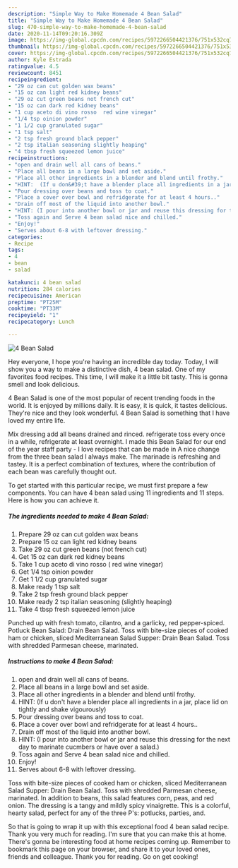 ```yaml
---
description: "Simple Way to Make Homemade 4 Bean Salad"
title: "Simple Way to Make Homemade 4 Bean Salad"
slug: 470-simple-way-to-make-homemade-4-bean-salad
date: 2020-11-14T09:20:16.309Z
image: https://img-global.cpcdn.com/recipes/5972266504421376/751x532cq70/4-bean-salad-recipe-main-photo.jpg
thumbnail: https://img-global.cpcdn.com/recipes/5972266504421376/751x532cq70/4-bean-salad-recipe-main-photo.jpg
cover: https://img-global.cpcdn.com/recipes/5972266504421376/751x532cq70/4-bean-salad-recipe-main-photo.jpg
author: Kyle Estrada
ratingvalue: 4.5
reviewcount: 8451
recipeingredient:
- "29 oz can cut golden wax beans"
- "15 oz can light red kidney beans"
- "29 oz cut green beans not french cut"
- "15 oz can dark red kidney beans"
- "1 cup aceto di vino rosso  red wine vinegar"
- "1/4 tsp oinion powder"
- "1 1/2 cup granulated sugar"
- "1 tsp salt"
- "2 tsp fresh ground black pepper"
- "2 tsp italian seasoning slightly heaping"
- "4 tbsp fresh squeezed lemon juice"
recipeinstructions:
- "open and drain well all cans of beans."
- "Place all beans in a large bowl and set aside."
- "Place all other ingredients in a blender and blend until frothy."
- "HINT:  (If u don&#39;t have a blender place all ingredients in a jar, place lid on tightly and shake vigourously)"
- "Pour dressing over beans and toss to coat."
- "Place a cover over bowl and refridgerate for at least 4 hours.."
- "Drain off most of the liquid into another bowl."
- "HINT: (I pour into another bowl or jar and reuse this dressing for the next day to marinate cucmbers or have over a salad.)"
- "Toss again and Serve 4 bean salad nice and chilled."
- "Enjoy!"
- "Serves about 6-8 with leftover dressing."
categories:
- Recipe
tags:
- 4
- bean
- salad

katakunci: 4 bean salad 
nutrition: 284 calories
recipecuisine: American
preptime: "PT25M"
cooktime: "PT33M"
recipeyield: "1"
recipecategory: Lunch

---
```



![4 Bean Salad](https://img-global.cpcdn.com/recipes/5972266504421376/751x532cq70/4-bean-salad-recipe-main-photo.jpg)

Hey everyone, I hope you're having an incredible day today. Today, I will show you a way to make a distinctive dish, 4 bean salad. One of my favorites food recipes. This time, I will make it a little bit tasty. This is gonna smell and look delicious.

4 Bean Salad is one of the most popular of recent trending foods in the world. It is enjoyed by millions daily. It is easy, it is quick, it tastes delicious. They're nice and they look wonderful. 4 Bean Salad is something that I have loved my entire life.

Mix dressing add all beans drained and rinced. refrigerate toss every once in a while, refrigerate at least overnight. I made this Bean Salad for our end of the year staff party - I love recipes that can be made in A nice change from the three bean salad I always make. The marinade is refreshing and tastey. It is a perfect combination of textures, where the contribution of each bean was carefully thought out.


To get started with this particular recipe, we must first prepare a few components. You can have 4 bean salad using 11 ingredients and 11 steps. Here is how you can achieve it.

<!--inarticleads1-->

##### The ingredients needed to make 4 Bean Salad:

1. Prepare 29 oz can cut golden wax beans
1. Prepare 15 oz can light red kidney beans
1. Take 29 oz cut green beans (not french cut)
1. Get 15 oz can dark red kidney beans
1. Take 1 cup aceto di vino rosso ( red wine vinegar)
1. Get 1/4 tsp oinion powder
1. Get 1 1/2 cup granulated sugar
1. Make ready 1 tsp salt
1. Take 2 tsp fresh ground black pepper
1. Make ready 2 tsp italian seasoning (slightly heaping)
1. Take 4 tbsp fresh squeezed lemon juice


Punched up with fresh tomato, cilantro, and a garlicky, red pepper-spiced. Potluck Bean Salad: Drain Bean Salad. Toss with bite-size pieces of cooked ham or chicken, sliced Mediterranean Salad Supper: Drain Bean Salad. Toss with shredded Parmesan cheese, marinated. 

<!--inarticleads2-->

##### Instructions to make 4 Bean Salad:

1. open and drain well all cans of beans.
1. Place all beans in a large bowl and set aside.
1. Place all other ingredients in a blender and blend until frothy.
1. HINT:  (If u don&#39;t have a blender place all ingredients in a jar, place lid on tightly and shake vigourously)
1. Pour dressing over beans and toss to coat.
1. Place a cover over bowl and refridgerate for at least 4 hours..
1. Drain off most of the liquid into another bowl.
1. HINT: (I pour into another bowl or jar and reuse this dressing for the next day to marinate cucmbers or have over a salad.)
1. Toss again and Serve 4 bean salad nice and chilled.
1. Enjoy!
1. Serves about 6-8 with leftover dressing.


Toss with bite-size pieces of cooked ham or chicken, sliced Mediterranean Salad Supper: Drain Bean Salad. Toss with shredded Parmesan cheese, marinated. In addition to beans, this salad features corn, peas, and red onion. The dressing is a tangy and mildly spicy vinaigrette. This is a colorful, hearty salad, perfect for any of the three P&#39;s: potlucks, parties, and. 

So that is going to wrap it up with this exceptional food 4 bean salad recipe. Thank you very much for reading. I'm sure that you can make this at home. There's gonna be interesting food at home recipes coming up. Remember to bookmark this page on your browser, and share it to your loved ones, friends and colleague. Thank you for reading. Go on get cooking!
